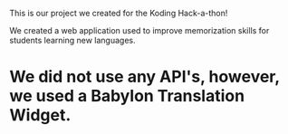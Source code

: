 This is our project we created for the Koding Hack-a-thon!

We created a web application used to improve memorization skills for students learning new languages.

We did not use any API's, however, we used a Babylon Translation Widget.
======================
